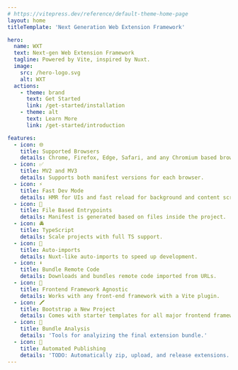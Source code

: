 ```yaml
---
# https://vitepress.dev/reference/default-theme-home-page
layout: home
titleTemplate: 'Next Generation Web Extension Framework'

hero:
  name: WXT
  text: Next-gen Web Extension Framework
  tagline: Powered by Vite, inspired by Nuxt.
  image:
    src: /hero-logo.svg
    alt: WXT
  actions:
    - theme: brand
      text: Get Started
      link: /get-started/installation
    - theme: alt
      text: Learn More
      link: /get-started/introduction

features:
  - icon: 🌐
    title: Supported Browsers
    details: Chrome, Firefox, Edge, Safari, and any Chromium based browser.
  - icon: ✅
    title: MV2 and MV3
    details: Supports both manifest versions for each browser.
  - icon: ⚡
    title: Fast Dev Mode
    details: HMR for UIs and fast reload for background and content scripts.
  - icon: 📂
    title: File Based Entrypoints
    details: Manifest is generated based on files inside the project.
  - icon: 🚔
    title: TypeScript
    details: Scale projects with full TS support.
  - icon: 🦾
    title: Auto-imports
    details: Nuxt-like auto-imports to speed up development.
  - icon: ⬇️
    title: Bundle Remote Code
    details: Downloads and bundles remote code imported from URLs.
  - icon: 🎨
    title: Frontend Framework Agnostic
    details: Works with any front-end framework with a Vite plugin.
  - icon: 🖍️
    title: Bootstrap a New Project
    details: Comes with starter templates for all major frontend frameworks.
  - icon: 📏
    title: Bundle Analysis
    details: 'Tools for analyizing the final extension bundle.'
  - icon: 🤖
    title: Automated Publishing
    details: 'TODO: Automatically zip, upload, and release extensions.'
---
```


<ClientOnly>
  <UsingWxtSection />
</ClientOnly>
